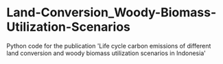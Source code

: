 # Land-Conversion_Woody-Biomass-Utilization-Scenarios
Python code for the publication 'Life cycle carbon emissions of different land conversion and woody biomass utilization scenarios in Indonesia'
